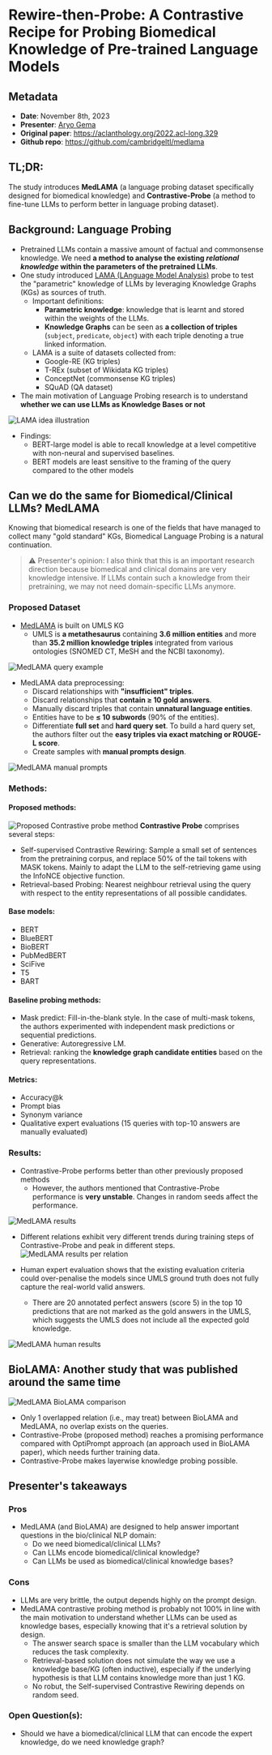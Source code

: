 # Rewire-then-Probe: A Contrastive Recipe for Probing Biomedical Knowledge of Pre-trained Language Models

## Metadata
- **Date**: November 8th, 2023
- **Presenter**: [Aryo Gema](https://aryopg.github.io/)
- **Original paper**: https://aclanthology.org/2022.acl-long.329
- **Github repo**: https://github.com/cambridgeltl/medlama

## TL;DR:
The study introduces **MedLAMA** (a language probing dataset specifically designed for biomedical knowledge) and **Contrastive-Probe** (a method to fine-tune LLMs to perform better in language probing dataset).

## Background: Language Probing

- Pretrained LLMs contain a massive amount of factual and commonsense knowledge. We need **a method to analyse the existing _relational knowledge_ within the parameters of the pretrained LLMs**.
- One study introduced [LAMA (LAnguage Model Analysis)](https://aclanthology.org/D19-1250/) probe to test the "parametric" knowledge of LLMs by leveraging Knowledge Graphs (KGs) as sources of truth.
  - Important definitions:
    - **Parametric knowledge**: knowledge that is learnt and stored within the weights of the LLMs.
    - **Knowledge Graphs** can be seen as **a collection of triples** (`subject`, `predicate`, `object`) with each triple denoting a true linked information.
  - LAMA is a suite of datasets collected from:
    - Google-RE (KG triples)
    - T-REx (subset of Wikidata KG triples)
    - ConceptNet (commonsense KG triples)
    - SQuAD (QA dataset)
- The main motivation of Language Probing research is to understand **whether we can use LLMs as Knowledge Bases or not**

![LAMA idea illustration](./assets/lama.png)

- Findings:
  - BERT-large model is able to recall knowledge at a level competitive with non-neural and supervised baselines.
  - BERT models are least sensitive to the framing of the query compared to the other models

## Can we do the same for Biomedical/Clinical LLMs? MedLAMA

Knowing that biomedical research is one of the fields that have managed to collect many "gold standard" KGs, Biomedical Language Probing is a natural continuation.
> :warning: Presenter's opinion: I also think that this is an important research direction because biomedical and clinical domains are very knowledge intensive. If LLMs contain such a knowledge from their pretraining, we may not need domain-specific LLMs anymore.

### Proposed Dataset

- [MedLAMA](https://github.com/cambridgeltl/medlama) is built on UMLS KG
  - UMLS is **a metathesaurus** containing **3.6 million entities** and more than **35.2 million knowledge triples** integrated from various ontologies (SNOMED CT, MeSH and the NCBI taxonomy).

![MedLAMA query example](./assets/medlama-query_examples.png)

- MedLAMA data preprocessing:
  - Discard relationships with **"insufficient" triples**.
  - Discard relationships that **contain ≥ 10 gold answers**.
  - Manually discard triples that contain **unnatural language entities**.
  - Entities have to be **≤ 10 subwords** (90% of the entities).
  - Differentiate **full set** and **hard query set**. To build a hard query set, the authors filter out the **easy triples via exact matching or ROUGE-L score**.
  - Create samples with **manual prompts design**.

![MedLAMA manual prompts](./assets/medlama-manual_prompts.png)

### Methods: 
#### Proposed methods:
![Proposed Contrastive probe method](./assets/medlama-contrastive_probe.png)
**Contrastive Probe** comprises several steps:
- Self-supervised Contrastive Rewiring: Sample a small set of sentences from the pretraining corpus, and replace 50% of the tail tokens with MASK tokens. Mainly to adapt the LLM to the self-retrieving game using the InfoNCE objective function.
- Retrieval-based Probing: Nearest neighbour retrieval using the query with respect to the entity representations of all possible candidates.

#### Base models:
- BERT
- BlueBERT
- BioBERT
- PubMedBERT
- SciFive
- T5
- BART

#### Baseline probing methods:
- Mask predict: Fill-in-the-blank style. In the case of multi-mask tokens, the authors experimented with independent mask predictions or sequential predictions.
- Generative: Autoregressive LM.
- Retrieval: ranking the **knowledge graph candidate entities** based on the query representations.

#### Metrics:
- Accuracy@k
- Prompt bias
- Synonym variance
- Qualitative expert evaluations (15 queries with top-10 answers are manually evaluated)

### Results:

- Contrastive-Probe performs better than other previously proposed methods
  - However, the authors mentioned that Contrastive-Probe performance is **very unstable**. Changes in random seeds affect the performance.

![MedLAMA results](./assets/medlama-results.png)

- Different relations exhibit very different trends during training steps of Contrastive-Probe and peak in different steps.
![MedLAMA results per relation](./assets/medlama-relation_results.png)

- Human expert evaluation shows that the existing evaluation criteria could over-penalise the models since UMLS ground truth does not fully capture the real-world valid answers.
  - There are 20 annotated perfect answers (score 5) in the top 10 predictions that are not marked as the gold answers in the UMLS, which suggests the UMLS does not include all the expected gold knowledge.

![MedLAMA human results](./assets/medlama-human_results.png)


## BioLAMA: Another study that was published around the same time

![MedLAMA BioLAMA comparison](./assets/medlama-biolama.png)

- Only 1 overlapped relation (i.e., may treat) between BioLAMA and MedLAMA, no overlap exists on the queries.
- Contrastive-Probe (proposed method) reaches a promising performance compared with OptiPrompt approach (an approach used in BioLAMA paper), which needs further training data.
- Contrastive-Probe makes layerwise knowledge probing possible.

## Presenter's takeaways

### Pros
- MedLAMA (and BioLAMA) are designed to help answer important questions in the bio/clinical NLP domain:
  - Do we need biomedical/clinical LLMs?
  - Can LLMs encode biomedical/clinical knowledge?
  - Can LLMs be used as biomedical/clinical knowledge bases?

### Cons

- LLMs are very brittle, the output depends highly on the prompt design.
- MedLAMA contrastive probing method is probably not 100% in line with the main motivation to understand whether LLMs can be used as knowledge bases, especially knowing that it's a retrieval solution by design.
  - The answer search space is smaller than the LLM vocabulary which reduces the task complexity.
  - Retrieval-based solution does not simulate the way we use a knowledge base/KG (often inductive), especially if the underlying hypothesis is that LLM contains knowledge more than just 1 KG.
  - No robut, the Self-supervised Contrastive Rewiring depends on random seed.

### Open Question(s):
- Should we have a biomedical/clinical LLM that can encode the expert knowledge, do we need knowledge graph?